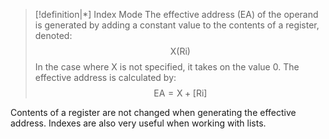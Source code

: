 >[!definition|*] Index Mode
>The effective address (EA) of the operand is generated by adding a constant value to the contents of a register, denoted: $$\text{X(Ri)}$$
>In the case where $\text{X}$ is not specified, it takes on the value $0$. The effective address is calculated by: $$\text{EA} = \text{X} + [\text{Ri}]$$

Contents of a register are not changed when generating the effective address. Indexes are also very useful when working with lists. 
